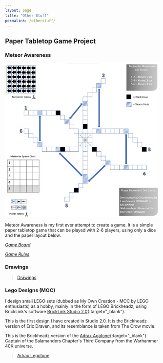 ```yaml
---
layout: page
title: "Other Stuff"
permalink: /otherstuff/
---
```


## Paper Tabletop Game Project

<h3>Meteor Awareness</h3>

![Picture 1](/assets/metAwe.png)

Meteor Awareness is my first ever attempt to create a game. It is a simple paper tabletop game that can be played with 2-6 players, using only a dice and the paper layout below. 

*[Game Board](/assets/meteoriteAwareness.pdf)*

*[Game Rules](/assets/meteoriteAwareness-Rules.pdf)*

<h3>Drawings</h3>

<blockquote class="imgur-embed-pub" lang="en" data-id="a/gTdwfMR" data-context="false" ><a href="//imgur.com/a/gTdwfMR">Drawings</a></blockquote><script async src="//s.imgur.com/min/embed.js" charset="utf-8"></script>

<section id="moc"><h3>Lego Designs (MOC)</section></h3>

 I design small LEGO sets (dubbed as My Own Creation - MOC by LEGO enthusiasts) as a hobby, mainly in the form of LEGO Brickheadz, using BrickLink's software [BrickLink Studio 2.0](https://www.bricklink.com/v3/studio/download.page){:target="_blank"}. 
 
 This is the first design I have created in Studio 2.0. It is the Brickheadz version of Eric Draven, and its resemblance is taken from The Crow movie.
 
<blockquote class="imgur-embed-pub" lang="en" data-id="a/qKMSk28" data-context="false" ><a href="//imgur.com/a/qKMSk28"></a></blockquote><script async src="//s.imgur.com/min/embed.js" charset="utf-8"></script>
 
 This is the Brickheadz version of the [Adrax Agatone](https://wh40k.lexicanum.com/wiki/Adrax_Agatone){:target="_blank"} Captain of the Salamanders Chapter's Third Company from the Warhammer 40K universe.
 
<blockquote class="imgur-embed-pub" lang="en" data-id="a/GcityZ4" data-context="false" ><a href="//imgur.com/a/GcityZ4">Adrax Legotone</a></blockquote><script async src="//s.imgur.com/min/embed.js" charset="utf-8"></script>




